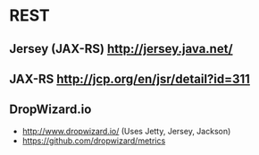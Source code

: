 # REST

## Jersey (JAX-RS) http://jersey.java.net/

## JAX-RS http://jcp.org/en/jsr/detail?id=311

## DropWizard.io
- http://www.dropwizard.io/ (Uses Jetty, Jersey, Jackson)
- https://github.com/dropwizard/metrics

